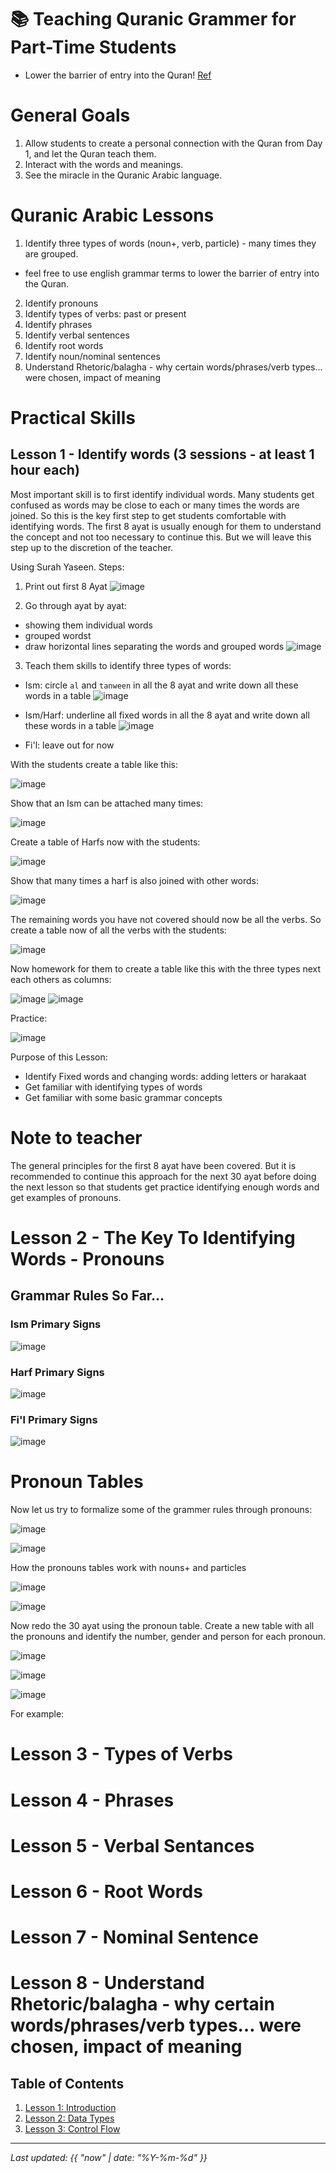 # 📚 Teaching Quranic Grammer for Part-Time Students

- Lower the barrier of entry into the Quran! [Ref](https://bbdev18.github.io/practical_arabic_grammer/learning_approach)

# General Goals

1. Allow students to create a personal connection with the Quran from Day 1, and let the Quran teach them.
2. Interact with the words and meanings.
3. See the miracle in the Quranic Arabic language.

# Quranic Arabic Lessons

1. Identify three types of words (noun+, verb, particle) - many times they are grouped.
- feel free to use english grammar terms to lower the barrier of entry into the Quran.
2. Identify pronouns
3. Identify types of verbs: past or present
4. Identify phrases
5. Identify verbal sentences
6. Identify root words
7. Identify noun/nominal sentences
8. Understand Rhetoric/balagha - why certain words/phrases/verb types… were chosen, impact of meaning

# Practical Skills

## Lesson 1 - Identify words (3 sessions - at least 1 hour each)

Most important skill is to first identify individual words. Many students get confused as words may be close to each or many times
the words are joined. So this is the key first step to get students comfortable with identifying words. The first 8 ayat is usually enough
for them to understand the concept and not too necessary to continue this. But we will leave this step up to the discretion of the teacher.

Using Surah Yaseen.
Steps:
1. Print out first 8 Ayat
![image](https://github.com/user-attachments/assets/8bbd36d5-b7fe-4324-a2db-4fed9a7f689f)

2. Go through ayat by ayat:
- showing them individual words
- grouped wordst
- draw horizontal lines separating the words and grouped words
![image](https://github.com/user-attachments/assets/4eff4189-49e7-434d-a0e1-4963729319bd)


3. Teach them skills to identify three types of words:
- Ism: circle `al` and `tanween` in all the 8 ayat and write down all these words in a table
![image](https://github.com/user-attachments/assets/2e94d3ff-654d-4ed7-9b8f-b814eb03e86d)

- Ism/Harf: underline all fixed words in all the 8 ayat and write down all these words in a table
![image](https://github.com/user-attachments/assets/ea3dc4ca-f281-4df3-86a1-cf0bfc38165a)

- Fi'l: leave out for now  

With the students create a table like this:

![image](https://github.com/user-attachments/assets/9e889105-b221-462f-b18e-b66010945e9a)

Show that an Ism can be attached many times:

![image](https://github.com/user-attachments/assets/0369d529-1ce1-4390-a865-ec0a491ad299)

Create a table of Harfs now with the students:

![image](https://github.com/user-attachments/assets/f7582c72-a943-4bb6-b25b-e1cb7fa3d1b5)

Show that many times a harf is also joined with other words:

![image](https://github.com/user-attachments/assets/738ee5e8-6880-4700-80a0-da939606d1be)

The remaining words you have not covered should now be all the verbs. So create a table now of all the verbs with the students:

![image](https://github.com/user-attachments/assets/8143b5ee-5c6c-42fd-a543-74fb60de1444)

Now homework for them to create a table like this with the three types next each others as columns:

![image](https://github.com/user-attachments/assets/2ae5e0ff-e2b5-4401-9f35-fa7daa665722)
![image](https://github.com/user-attachments/assets/700dce38-17a1-434f-9c8e-25277113c659)

Practice:

![image](https://github.com/user-attachments/assets/d673939a-fa19-42e4-a725-ef4499913096)

Purpose of this Lesson:

- Identify Fixed words and changing words: adding letters or harakaat
- Get familiar with identifying types of words
- Get familiar with some basic grammar concepts

# Note to teacher

The general principles for the first 8 ayat have been covered. But it is recommended to continue this approach
for the next 30 ayat before doing the next lesson so that students get practice identifying enough words and get examples of pronouns.

# Lesson 2 - The Key To Identifying Words - Pronouns

## Grammar Rules So Far...

### Ism Primary Signs

![image](https://github.com/user-attachments/assets/076e6c92-10bd-477c-9266-342fba6dfc7a)

### Harf Primary Signs

![image](https://github.com/user-attachments/assets/02547e8b-e3b8-4a06-b78f-382f7fc52ce2)

### Fi'l Primary Signs

![image](https://github.com/user-attachments/assets/a776cc60-c1a9-4fd4-8e1a-3cf2c3d9b9bc)

# Pronoun Tables

Now let us try to formalize some of the grammer rules through pronouns:

![image](https://github.com/user-attachments/assets/58242e47-bc73-4860-b0c8-052f216bd7d8)

![image](https://github.com/user-attachments/assets/f9cc0417-d580-4afb-a208-a00e561b1f28)

How the pronouns tables work with nouns+ and particles

![image](https://github.com/user-attachments/assets/edd80c36-861c-4da2-b3f6-8f88630fe98e)

![image](https://github.com/user-attachments/assets/cefcd7e8-0184-487e-b334-e38e43d4e969)

Now redo the 30 ayat using the pronoun table. Create a new table with all the pronouns and identify the number, gender and person for each pronoun.

![image](https://github.com/user-attachments/assets/dcb7658b-e0e0-4ded-8a88-04593d84f69a)

![image](https://github.com/user-attachments/assets/f241a65e-9547-43e8-8622-eb6a2b89068a)

![image](https://github.com/user-attachments/assets/34fa9e37-e052-4396-8ed1-0ec6ef7fa698)

For example:



# Lesson 3 - Types of Verbs

# Lesson 4 - Phrases

# Lesson 5 - Verbal Sentances

# Lesson 6 - Root Words

# Lesson 7 - Nominal Sentence

# Lesson 8 - Understand Rhetoric/balagha - why certain words/phrases/verb types… were chosen, impact of meaning

## Table of Contents

1. [Lesson 1: Introduction](https://bbdev18.github.io/practical_arabic_grammer/lesson1)
2. [Lesson 2: Data Types](https://bbdev18.github.io/practical_arabic_grammer/lesson2)
3. [Lesson 3: Control Flow](https://bbdev18.github.io/practical_arabic_grammer/lesson3)

---

_Last updated: {{ "now" | date: "%Y-%m-%d" }}_
